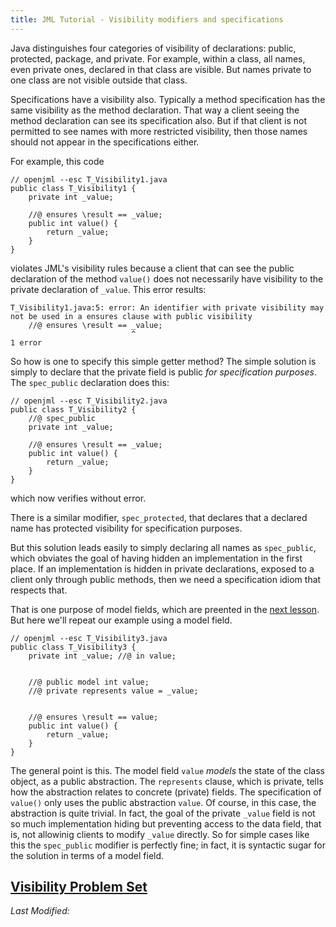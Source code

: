 ```yaml
---
title: JML Tutorial - Visibility modifiers and specifications
---
```


Java distinguishes four categories of visibility of declarations: public, protected, package, and private.
For example, within a class, all names, even private ones, declared in that class are visible.
But names private to one class are not visible outside that class.

Specifications have a visibility also. Typically a method specification has the same
visibility as the method declaration. That way a client seeing the method declaration
can see its specification also. But if that client is not permitted to see names
with more restricted visibility, then those names should not appear in the specifications either.

For example, this code
```
// openjml --esc T_Visibility1.java
public class T_Visibility1 {
    private int _value;

    //@ ensures \result == _value;
    public int value() {
        return _value;
    }
}
```
violates JML's visibility rules because a client that can see the public declaration of the 
method `value()` does not necessarily have visibility to the private declaration of `_value`.
This error results:
```
T_Visibility1.java:5: error: An identifier with private visibility may not be used in a ensures clause with public visibility
    //@ ensures \result == _value;
                           ^
1 error
```

So how is one to specify this simple getter method? The simple solution is simply to declare that
the private field is public _for specification purposes_.
The `spec_public` declaration does this:
```
// openjml --esc T_Visibility2.java
public class T_Visibility2 {
    //@ spec_public
    private int _value;

    //@ ensures \result == _value;
    public int value() {
        return _value;
    }
}
```
which now verifies without error.

There is a similar modifier, `spec_protected`, that declares that a declared name has
protected visibility for specification purposes.

But this solution leads easily to simply declaring all names as `spec_public`, which 
obviates the goal of having hidden an implementation in the first place. If an 
implementation is hidden in private declarations, exposed to a client only through
public methods, then we need a specification idiom that respects that.

That is one purpose of model fields, which are preented in the [next lesson](ModelFields).
But here we'll repeat our example using a model field.

```
// openjml --esc T_Visibility3.java
public class T_Visibility3 {
    private int _value; //@ in value;


    //@ public model int value;
    //@ private represents value = _value;


    //@ ensures \result == value;
    public int value() {
        return _value;
    }
}
```
The general point is this. The model field `value` _models_ the state of the class object,
as a public abstraction. The `represents` clause, which is private, tells how the abstraction
relates to concrete (private) fields. The specification of `value()` only uses the public
abstraction `value`. Of course, in this case, the abstraction is quite trivial. In fact,
the goal of the private `_value` field is not so much implementation hiding but preventing
access to the data field, that is, not allowinig clients to modify `_value` directly.
So for simple cases like this the `spec_public` modifier is perfectly fine; in fact, it is
syntactic sugar for the solution in terms of a model field.

## **[Visibility Problem Set](https://www.openjml.org/tutorial/exercises/VisibilityEx.html)**

<i>Last Modified: <script type="text/javascript"> document.write(new Date(document.lastModified).toUTCString())</script></i>
